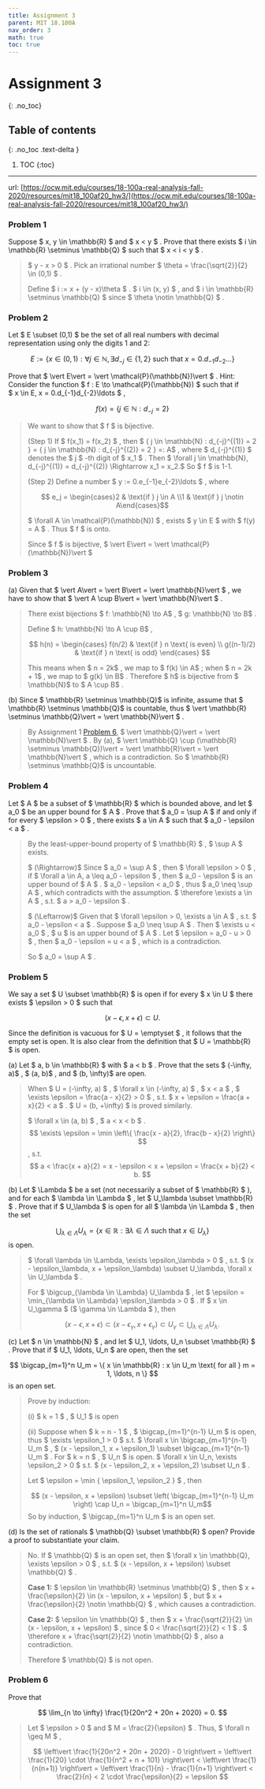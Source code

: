 ```yaml
---
title: Assignment 3
parent: MIT 18.100A
nav_order: 3
math: true
toc: true
---
```


# Assignment 3
{: .no_toc}

## Table of contents
{: .no_toc .text-delta }

1. TOC
{:toc}

---

url: [https://ocw.mit.edu/courses/18-100a-real-analysis-fall-2020/resources/mit18_100af20_hw3/](https://ocw.mit.edu/courses/18-100a-real-analysis-fall-2020/resources/mit18_100af20_hw3/)

### Problem 1

Suppose $  x, y \in \mathbb{R} $  and $  x < y $ . Prove that there exists $  i \in \mathbb{R} \setminus \mathbb{Q} $  such that $  x < i < y $ .

> $  y - x > 0 $ . Pick an irrational number $  \theta = \frac{\sqrt{2}}{2} \in (0,1) $ .
> 
> Define $  i := x + (y - x)\theta $ . $  i \in (x, y) $ , and $  i \in \mathbb{R} \setminus \mathbb{Q} $  since $  \theta \notin \mathbb{Q} $ .

### Problem 2

Let $  E \subset (0,1) $  be the set of all real numbers with decimal representation using only the digits 1 and 2:

$$ 
E := \{ x \in (0,1) : \forall j \in \mathbb{N}, \exists d_{-j} \in \{1,2\} \text{ such that } x = 0.d_{-1}d_{-2}\ldots \}
$$ 

Prove that $  \vert E\vert  = \vert \mathcal{P}(\mathbb{N})\vert  $ . Hint: Consider the function $  f : E \to \mathcal{P}(\mathbb{N}) $  such that if  
$  x \in E, x = 0.d_{-1}d_{-2}\ldots $ ,  

$$ 
f(x) = \{ j \in \mathbb{N} : d_{-j} = 2 \}
$$ 

> We want to show that $  f $  is bijective.
> 
> (Step 1) If $  f(x_1) = f(x_2) $ , then $ \{ j \in \mathbb{N} : d_{-j}^{(1)} = 2 \} = \{ j \in \mathbb{N} : d_{-j}^{(2)} = 2 \} =: A$ , where $  d_{-j}^{(1)} $  denotes the $  j $ -th digit of $  x_1 $ . Then $  \forall j \in \mathbb{N}, d_{-j}^{(1)} = d_{-j}^{(2)} \Rightarrow x_1 = x_2.$  So $  f $  is 1-1.
> 
> (Step 2) Define a number $  y := 0.e_{-1}e_{-2}\ldots $ , where
> 
> $$ e_j = \begin{cases}2 & \text{if } j \in A \\1 & \text{if } j \notin A\end{cases}$$ 
> 
> $  \forall A \in \mathcal{P}(\mathbb{N}) $ , exists $  y \in E $  with $  f(y) = A $ . Thus $  f $  is onto.
> 
> Since $  f $  is bijective, $  \vert E\vert  = \vert \mathcal{P}(\mathbb{N})\vert  $ 

### Problem 3

(a) Given that $ \vert A\vert  = \vert B\vert  = \vert \mathbb{N}\vert $ , we have to show that $ \vert A \cup B\vert  = \vert \mathbb{N}\vert $ .

> There exist bijections $ f: \mathbb{N} \to A$ , $ g: \mathbb{N} \to B$ .
> 
> Define $ h: \mathbb{N} \to A \cup B$ ,
> 
> $$ 
h(n) = \begin{cases}
f(n/2) & \text{if } n \text{ is even} \\
g((n-1)/2) & \text{if } n \text{ is odd}
\end{cases}
$$ 
> 
> This means when $ n = 2k$ , we map to $ f(k) \in A$ ; when $ n = 2k + 1$ , we map to $ g(k) \in B$ . Therefore $ h$  is bijective from $ \mathbb{N}$  to $ A \cup B$ .

(b) Since $ \mathbb{R} \setminus \mathbb{Q}$  is infinite, assume that $ \mathbb{R} \setminus \mathbb{Q}$  is countable, thus $ \vert \mathbb{R} \setminus \mathbb{Q}\vert  = \vert \mathbb{N}\vert $ .

> By Assignment 1 [Problem 6](/courses/mit18100a/a1/#problem-6), $ \vert \mathbb{Q}\vert  = \vert \mathbb{N}\vert $ . By (a), $ \vert \mathbb{Q} \cup (\mathbb{R} \setminus \mathbb{Q})\vert  = \vert \mathbb{R}\vert  = \vert \mathbb{N}\vert $ , which is a contradiction. So $ \mathbb{R} \setminus \mathbb{Q}$  is uncountable.

### Problem 4

Let $  A $  be a subset of $  \mathbb{R} $  which is bounded above, and let $  a_0 $  be an upper bound for $  A $ . Prove that $  a_0 = \sup A $  if and only if for every $  \epsilon > 0 $ , there exists $  a \in A $  such that $  a_0 - \epsilon < a $ .

> By the least-upper-bound property of $  \mathbb{R} $ , $  \sup A $  exists.
>
> $ (\Rightarrow)$  Since $  a_0 = \sup A $ , then $  \forall \epsilon > 0 $ , if $  \forall a \in A, a \leq a_0 - \epsilon $ , then $  a_0 - \epsilon $  is an upper bound of $  A $ . $  a_0 - \epsilon < a_0 $ , thus $  a_0 \neq \sup A $ , which contradicts with the assumption. $ \therefore \exists a \in A $ , s.t. $  a > a_0 - \epsilon $ .
>
> $ (\Leftarrow)$  Given that $  \forall \epsilon > 0, \exists a \in A $ , s.t. $  a_0 - \epsilon < a $ . Suppose $  a_0 \neq \sup A $ . Then  $  \exists u < a_0 $ , $  u $  is an upper bound of $  A $ . Let $  \epsilon = a_0 - u > 0 $ , then $  a_0 - \epsilon = u < a $ , which is a contradiction.  
>
> So $  a_0 = \sup A $ .

### Problem 5

We say a set $  U \subset \mathbb{R} $  is open if for every $  x \in U $  there exists $  \epsilon > 0 $  such that  

$$ 
(x - \epsilon, x + \epsilon) \subset U.
$$ 

Since the definition is vacuous for $  U = \emptyset $ , it follows that the empty set is open. It is also clear from the definition that $  U = \mathbb{R} $  is open.

(a) Let $  a, b \in \mathbb{R} $  with $  a < b $ . Prove that the sets $ (-\infty, a)$ , $ (a, b)$ , and $ (b, \infty)$  are open.

> When $  U = (-\infty, a) $ , $  \forall x \in (-\infty, a) $ , $  x < a $ , $  \exists \epsilon = \frac{a - x}{2} > 0 $ , s.t. $  x + \epsilon = \frac{a + x}{2} < a $ . $  U = (b, +\infty) $  is proved similarly.  
>
> $  \forall x \in (a, b) $ , $  a < x < b $ .  $$  \exists \epsilon = \min \left\{ \frac{x - a}{2}, \frac{b - x}{2} \right\} $$ , s.t.  
> $$ 
a < \frac{x + a}{2} = x - \epsilon < x + \epsilon = \frac{x + b}{2} < b.
$$ 

(b) Let $  \Lambda $  be a set (not necessarily a subset of $  \mathbb{R} $ ), and for each $  \lambda \in \Lambda $ , let $  U_\lambda \subset \mathbb{R} $ .  Prove that if $  U_\lambda $  is open for all $  \lambda \in \Lambda $ , then the set 

$$ 
\bigcup_{\lambda \in \Lambda} U_\lambda = \{ x \in \mathbb{R} : \exists \lambda \in \Lambda \text{ such that } x \in U_\lambda \}
$$ 
is open.

> $  \forall \lambda \in \Lambda, \exists \epsilon_\lambda > 0 $ , s.t. $  (x - \epsilon_\lambda, x + \epsilon_\lambda) \subset U_\lambda, \forall x \in U_\lambda $ .  
>
> For $  \bigcup_{\lambda \in \Lambda} U_\lambda $ , let $  \epsilon = \min_{\lambda \in \Lambda} \epsilon_\lambda > 0 $ .  If $  x \in U_\gamma $  ($  \gamma \in \Lambda $ ), then  
> 
> $$ 
(x - \epsilon, x + \epsilon) \subset (x - \epsilon_\gamma, x + \epsilon_\gamma) \subset U_\gamma \subset \bigcup_{\lambda \in \Lambda} U_\lambda.
$$ 

(c) Let $  n \in \mathbb{N} $ , and let $  U_1, \ldots, U_n \subset \mathbb{R} $ . Prove that if $  U_1, \ldots, U_n $  are open, then the set  

$$ 
\bigcap_{m=1}^n U_m = \{ x \in \mathbb{R} : x \in U_m \text{ for all } m = 1, \ldots, n \}
$$ 
is an open set.

> Prove by induction:  
> 
> (i) $  k = 1 $ , $  U_1 $  is open  
>
> (ii) Suppose when $  k = n - 1 $ , $  \bigcap_{m=1}^{n-1} U_m $  is open, thus $  \exists \epsilon_1 > 0 $  s.t. $  \forall x \in \bigcap_{m=1}^{n-1} U_m $ , $  (x - \epsilon_1, x + \epsilon_1) \subset \bigcap_{m=1}^{n-1} U_m $ . For $  k = n $ , $  U_n $  is open. $  \forall x \in U_n, \exists \epsilon_2 > 0 $  s.t. $  (x - \epsilon_2, x + \epsilon_2) \subset U_n $ . 
> 
> Let $  \epsilon = \min \{ \epsilon_1, \epsilon_2 \} $ , then  
> 
> $$ (x - \epsilon, x + \epsilon) \subset \left( \bigcap_{m=1}^{n-1} U_m \right) \cap U_n = \bigcap_{m=1}^n U_m$$ 
> So by induction, $  \bigcap_{m=1}^n U_m $  is an open set.

(d) Is the set of rationals $  \mathbb{Q} \subset \mathbb{R} $  open? Provide a proof to substantiate your claim.

> No. If $  \mathbb{Q} $  is an open set, then $  \forall x \in \mathbb{Q}, \exists \epsilon > 0 $ , s.t. $  (x - \epsilon, x + \epsilon) \subset \mathbb{Q} $ .  
>
> **Case 1:** $  \epsilon \in \mathbb{R} \setminus \mathbb{Q} $ , then $  x + \frac{\epsilon}{2} \in (x - \epsilon, x + \epsilon) $ , but $  x + \frac{\epsilon}{2} \notin \mathbb{Q} $ , which causes a contradiction.  
>
> **Case 2:** $  \epsilon \in \mathbb{Q} $ , then $  x + \frac{\sqrt{2}}{2} \in (x - \epsilon, x + \epsilon) $ , since $  0 < \frac{\sqrt{2}}{2} < 1 $ .  $ \therefore x + \frac{\sqrt{2}}{2} \notin \mathbb{Q} $ , also a contradiction.  
>
> Therefore $  \mathbb{Q} $  is not open.

### Problem 6

Prove that 
 
$$ 
\lim_{n \to \infty} \frac{1}{20n^2 + 20n + 2020} = 0.
$$ 

> Let $  \epsilon > 0 $  and $  M = \frac{2}{\epsilon} $ . Thus, $  \forall n \geq M $ ,
>
> $$ 
\left\vert  \frac{1}{20n^2 + 20n + 2020} - 0 \right\vert 
= \left\vert  \frac{1}{20} \cdot \frac{1}{n^2 + n + 101} \right\vert 
< \left\vert  \frac{1}{n(n+1)} \right\vert 
= \left\vert  \frac{1}{n} - \frac{1}{n+1} \right\vert 
< \frac{2}{n}
< 2 \cdot \frac{\epsilon}{2} = \epsilon
$$ 
